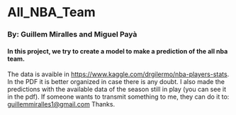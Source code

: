 # All_NBA_Team
### By: Guillem Miralles and Miguel Payà
#### In this project, we try to create a model to make a prediction of the all nba team.
The data is avaible in https://www.kaggle.com/drgilermo/nba-players-stats.
In the PDF it is better organized in case there is any doubt. I also made the predictions with the available data of the season still in play (you can see it in the pdf).
If someone wants to transmit something to me, they can do it to: guillemmiralles1@gmail.com
Thanks.
